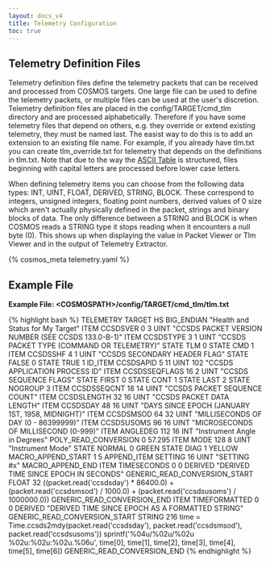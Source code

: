 ```yaml
---
layout: docs_v4
title: Telemetry Configuration
toc: true
---
```


## Telemetry Definition Files

Telemetry definition files define the telemetry packets that can be received and processed from COSMOS targets. One large file can be used to define the telemetry packets, or multiple files can be used at the user's discretion. Telemetry definition files are placed in the config/TARGET/cmd_tlm directory and are processed alphabetically. Therefore if you have some telemetry files that depend on others, e.g. they override or extend existing telemetry, they must be named last. The easist way to do this is to add an extension to an existing file name. For example, if you already have tlm.txt you can create tlm_override.txt for telemetry that depends on the definitions in tlm.txt. Note that due to the way the [ASCII Table](http://www.asciitable.com/) is structured, files beginning with capital letters are processed before lower case letters.

When defining telemetry items you can choose from the following data types: INT, UINT, FLOAT, DERIVED, STRING, BLOCK. These correspond to integers, unsigned integers, floating point numbers, derived values of 0 size which aren't actually physically defined in the packet, strings and binary blocks of data. The only difference between a STRING and BLOCK is when COSMOS reads a STRING type it stops reading when it encounters a null byte (0). This shows up when displaying the value in Packet Viewer or Tlm Viewer and in the output of Telemetry Extractor.

<div style="clear:both;"></div>

{% cosmos_meta telemetry.yaml %}

## Example File

**Example File: &lt;COSMOSPATH&gt;/config/TARGET/cmd_tlm/tlm.txt**

{% highlight bash %}
TELEMETRY TARGET HS BIG_ENDIAN "Health and Status for My Target"
ITEM CCSDSVER 0 3 UINT "CCSDS PACKET VERSION NUMBER (SEE CCSDS 133.0-B-1)"
ITEM CCSDSTYPE 3 1 UINT "CCSDS PACKET TYPE (COMMAND OR TELEMETRY)"
STATE TLM 0
STATE CMD 1
ITEM CCSDSSHF 4 1 UINT "CCSDS SECONDARY HEADER FLAG"
STATE FALSE 0
STATE TRUE 1
ID_ITEM CCSDSAPID 5 11 UINT 102 "CCSDS APPLICATION PROCESS ID"
ITEM CCSDSSEQFLAGS 16 2 UINT "CCSDS SEQUENCE FLAGS"
STATE FIRST 0
STATE CONT 1
STATE LAST 2
STATE NOGROUP 3
ITEM CCSDSSEQCNT 18 14 UINT "CCSDS PACKET SEQUENCE COUNT"
ITEM CCSDSLENGTH 32 16 UINT "CCSDS PACKET DATA LENGTH"
ITEM CCSDSDAY 48 16 UINT "DAYS SINCE EPOCH (JANUARY 1ST, 1958, MIDNIGHT)"
ITEM CCSDSMSOD 64 32 UINT "MILLISECONDS OF DAY (0 - 86399999)"
ITEM CCSDSUSOMS 96 16 UINT "MICROSECONDS OF MILLISECOND (0-999)"
ITEM ANGLEDEG 112 16 INT "Instrument Angle in Degrees"
POLY_READ_CONVERSION 0 57.295
ITEM MODE 128 8 UINT "Instrument Mode"
STATE NORMAL 0 GREEN
STATE DIAG 1 YELLOW
MACRO_APPEND_START 1 5
APPEND_ITEM SETTING 16 UINT "SETTING #x"
MACRO_APPEND_END
ITEM TIMESECONDS 0 0 DERIVED "DERIVED TIME SINCE EPOCH IN SECONDS"
GENERIC_READ_CONVERSION_START FLOAT 32
((packet.read('ccsdsday') \* 86400.0) + (packet.read('ccsdsmsod') / 1000.0) + (packet.read('ccsdsusoms') / 1000000.0))
GENERIC_READ_CONVERSION_END
ITEM TIMEFORMATTED 0 0 DERIVED "DERIVED TIME SINCE EPOCH AS A FORMATTED STRING"
GENERIC_READ_CONVERSION_START STRING 216
time = Time.ccsds2mdy(packet.read('ccsdsday'), packet.read('ccsdsmsod'), packet.read('ccsdsusoms'))
sprintf('%04u/%02u/%02u %02u:%02u:%02u.%06u', time[0], time[1], time[2], time[3], time[4], time[5], time[6])
GENERIC_READ_CONVERSION_END
{% endhighlight %}
